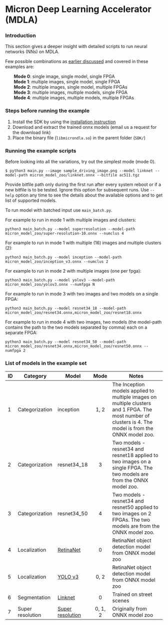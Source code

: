 # Micron Deep Learning Accelerator (MDLA)

### Introduction

This section gives a deeper insight with detailed scripts to run neural networks (NNs) on MDLA.

Few possible combinations as [earlier discussed](https://github.com/FWDNXT/SDK#5-tutorial---multiple-fpgas-and-clusters) and covered in these examples are:

&nbsp;&nbsp;&nbsp;&nbsp;&nbsp;&nbsp; **Mode 0**: single image, single model, single FPGA <br />
&nbsp;&nbsp;&nbsp;&nbsp;&nbsp;&nbsp; **Mode 1**: multiple images, single model, single FPGA <br />
&nbsp;&nbsp;&nbsp;&nbsp;&nbsp;&nbsp; **Mode 2**: multiple images, single model, multiple FPGAs <br />
&nbsp;&nbsp;&nbsp;&nbsp;&nbsp;&nbsp; **Mode 3**: multiple images, multiple models, single FPGA <br />
&nbsp;&nbsp;&nbsp;&nbsp;&nbsp;&nbsp; **Mode 4**: multiple images, multiple models, multiple FPGAs <br />

### Steps before running the example

1. Install the SDK by using the [installation instruction](https://github.com/FWDNXT/SDK#1-installation)
2. Download and extract the trained onnx models (email us a request for the download link)
3. Place the binary file (`libmicrondla.so`) in the parent folder (`SDK/`)

### Running the example scripts

Before looking into all the variations, try out the simplest mode (mode 0).
```
$ python3 main.py --image sample_driving_image.png --model linknet --model-path micron_model_zoo/linknet.onnx --bitfile ac511.tgz
```
Provide bitfile path only during the first run after every system reboot or if a new bitfile is to be tested.
Ignore this option for subsequent runs.
Use `--help` option any time to see the details about the available options and to get list of supported models.

To run model with batched input use `main_batch.py`.

For example to run in mode 1 with multiple images and clusters:

```
python3 main_batch.py --model superresolution --model-path micron_model_zoo/super-resolution-10.onnx --numclus 4
```

For example to run in mode 1 with multiple (16) images and multiple clusters (2):

```
python3 main_batch.py --model inception --model-path micron_model_zoo/inception_v3.onnx --numclus 2
```

For example to run in mode 2 with multiple images (one per fpga):
```
python3 main_batch.py --model yolov3 --model-path micron_model_zoo/yolov3.onnx --numfpga N
```

For example to run in mode 3 with two images and  two models  on a single FPGA:

```
python3 main_batch.py --model resnet34_18 --model-path micron_model_zoo/resnet34.onnx,micron_model_zoo/resnet18.onnx
```

For example to run in mode 4 with two images, two models (the model-path contains the path to the two models separated by comma) each on a separate FPGA:

```
python3 main_batch.py --model resnet34_50 --model-path micron_model_zoo/resnet34.onnx,micron_model_zoo/resnet50.onnx --numfpga 2
```



### List of models in the example set

| ID |    Category    |   Model   | Mode |           Notes          |
|----|----------------|-----------|:----:|--------------------------|
| 1  | Categorization   | inception   |   1, 2  |The Inception models applied to multiple images on multiple clusters and 1 FPGA. The most number of clusters is 4. The model is from the ONNX model zoo.|
| 2  | Categorization | resnet34_18    |  3  |Two models - resnet34 and resnet18 applied to two images on a single FPGA. The two models are from the  ONNX model zoo.                          |
| 3  | Categorization   | resnet34_50   |   4  |Two models - resnet34 and resnet50 applied to two images on 2 FPGAs. The two models are from the ONNX model zoo.|
| 4  | Localization   | [RetinaNet](RetinaNet/retinanet.py) |  0  |RetinaNet object detection model from ONNX model zoo                          |
| 5  | Localization   | [YOLO v3](YOLOv3/README.md) |  0, 2  |RetinaNet object detection model from ONNX model zoo                          |
| 6  | Segmentation   | [Linknet](Linknet/linknet.py)   |   0  | Trained on street scenes |
| 7  | Super resolution   | [Super resolution](SuperResolution/superresolution.py)   |   0, 1, 2  | Originally from ONNX model zoo |
